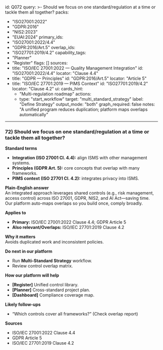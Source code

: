 id: Q072
query: >-
  Should we focus on one standard/regulation at a time or tackle them all together?
packs:
  - "ISO27001:2022"
  - "GDPR:2016"
  - "NIS2:2023"
  - "EUAI:2024"
primary_ids:
  - "ISO27001:2022/4.4"
  - "GDPR:2016/Art.5"
overlap_ids:
  - "ISO27701:2019/4.2"
capability_tags:
  - "Planner"
  - "Register"
flags: []
sources:
  - title: "ISO/IEC 27001:2022 — Quality Management Integration"
    id: "ISO27001:2022/4.4"
    locator: "Clause 4.4"
  - title: "GDPR — Principles"
    id: "GDPR:2016/Art.5"
    locator: "Article 5"
  - title: "ISO/IEC 27701:2019 — PIMS Context"
    id: "ISO27701:2019/4.2"
    locator: "Clause 4.2"
ui:
  cards_hint:
    - "Multi-regulation roadmap"
  actions:
    - type: "start_workflow"
      target: "multi_standard_strategy"
      label: "Define Strategy"
output_mode: "both"
graph_required: false
notes: "A unified program reduces duplication; platform maps overlaps automatically"
---
### 72) Should we focus on one standard/regulation at a time or tackle them all together?

**Standard terms**  
- **Integration (ISO 27001 Cl. 4.4):** align ISMS with other management systems.  
- **Principles (GDPR Art. 5):** core concepts that overlap with many frameworks.  
- **PIMS context (ISO 27701 Cl. 4.2):** integrates privacy into ISMS.

**Plain-English answer**  
An integrated approach leverages shared controls (e.g., risk management, access control) across ISO 27001, GDPR, NIS2, and AI Act—saving time. Our platform auto-maps overlaps so you build once, comply broadly.

**Applies to**  
- **Primary:** ISO/IEC 27001:2022 Clause 4.4; GDPR Article 5  
- **Also relevant/Overlaps:** ISO/IEC 27701:2019 Clause 4.2

**Why it matters**  
Avoids duplicated work and inconsistent policies.

**Do next in our platform**  
- Run **Multi-Standard Strategy** workflow.  
- Review control overlap matrix.

**How our platform will help**  
- **[Register]** Unified control library.  
- **[Planner]** Cross-standard project plan.  
- **[Dashboard]** Compliance coverage map.

**Likely follow-ups**  
- “Which controls cover all frameworks?” (Check overlap report)

**Sources**  
- ISO/IEC 27001:2022 Clause 4.4  
- GDPR Article 5  
- ISO/IEC 27701:2019 Clause 4.2

